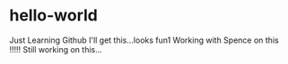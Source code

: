 # hello-world
Just Learning Github
I'll get this...looks fun1
Working with Spence on this !!!!!
Still working on this...

